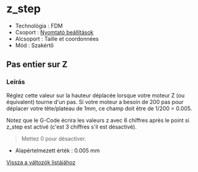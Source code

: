 # z\_step

* Technológia : FDM
* Csoport : [Nyomtató beállítások](../../beallitasok/printer_settings.md)
* Alcsoport : Taille et coordonnées
* Mód : Szakértő

## Pas entier sur Z

### Leírás

Réglez cette valeur sur la hauteur déplacée lorsque votre moteur Z \(ou équivalent\) tourne d'un pas. Si votre moteur a besoin de 200 pas pour déplacer votre tête/plateau de 1mm, ce champ doit être de 1/200 = 0.005.

Notez que le G-Code écrira les valeurs z avec 6 chiffres après le point si z\_step est activé \(c'est 3 chiffres s'il est désactivé\).

> Mettez 0 pour désactiver.

* Alapértelmezett érték : 0.005 mm

[Vissza a változók listájához](../../variable_list)

